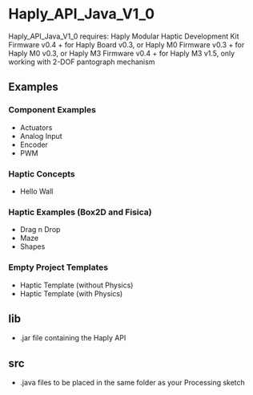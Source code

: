 # Haply_API_Java_V1_0

Haply_API_Java_V1_0 requires: Haply Modular Haptic Development Kit Firmware v0.4 + for Haply Board v0.3, or
Haply M0 Firmware v0.3 + for Haply M0 v0.3, or
Haply M3 Firmware v0.4 + for Haply M3 v1.5,
only working with 2-DOF pantograph mechanism

## Examples
### Component Examples
- Actuators
- Analog Input
- Encoder
- PWM

### Haptic Concepts
- Hello Wall

### Haptic Examples (Box2D and Fisica)
- Drag n Drop
- Maze
- Shapes

### Empty Project Templates
- Haptic Template (without Physics)
- Haptic Template (with Physics)

## lib
- .jar file containing the Haply API

## src
- .java files to be placed in the same folder as your Processing sketch
